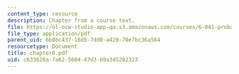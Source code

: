 ```yaml
---
content_type: resource
description: Chapter from a course text.
file: https://ol-ocw-studio-app-qa.s3.amazonaws.com/courses/6-041-probabilistic-systems-analysis-and-applied-probability-spring-2006/c633628a7a62560447d3b9a345282323_chapter6.pdf
file_type: application/pdf
parent_uid: 6b8bc437-18d5-7dd0-a428-70e7bc36a564
resourcetype: Document
title: chapter6.pdf
uid: c633628a-7a62-5604-47d3-b9a345282323
---
```

